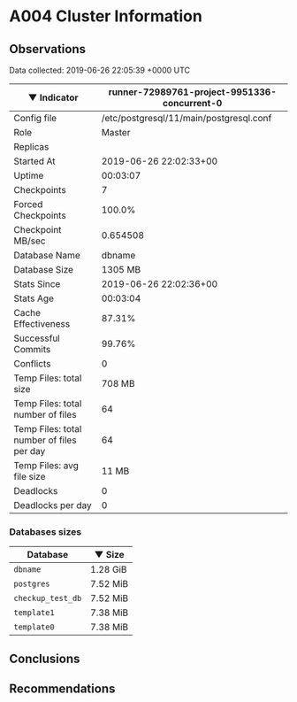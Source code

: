 # A004 Cluster Information #

## Observations ##
Data collected: 2019-06-26 22:05:39 +0000 UTC  

|&#9660;&nbsp;Indicator | runner-72989761-project-9951336-concurrent-0 |
|--------|-------|
|Config file |/etc/postgresql/11/main/postgresql.conf|
|Role |Master|
|Replicas ||
|Started At |2019-06-26&nbsp;22:02:33+00|
|Uptime |00:03:07|
|Checkpoints |7|
|Forced Checkpoints |100.0%|
|Checkpoint MB/sec |0.654508|
|Database Name |dbname|
|Database Size |1305&nbsp;MB|
|Stats Since |2019-06-26&nbsp;22:02:36+00|
|Stats Age |00:03:04|
|Cache Effectiveness |87.31%|
|Successful Commits |99.76%|
|Conflicts |0|
|Temp Files: total size |708&nbsp;MB|
|Temp Files: total number of files |64|
|Temp Files: total number of files per day |64|
|Temp Files: avg file size |11&nbsp;MB|
|Deadlocks |0|
|Deadlocks per day |0|


### Databases sizes ###

| Database | &#9660;&nbsp;Size |
|----------|--------|
| `dbname` | 1.28&nbsp;GiB |
| `postgres` | 7.52&nbsp;MiB |
| `checkup_test_db` | 7.52&nbsp;MiB |
| `template1` | 7.38&nbsp;MiB |
| `template0` | 7.38&nbsp;MiB |


## Conclusions ##


## Recommendations ##


